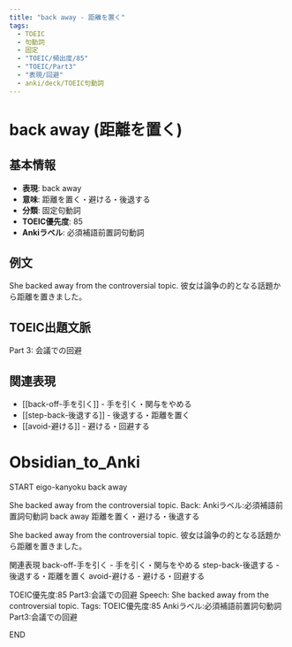 ```yaml
---
title: "back away - 距離を置く"
tags:
  - TOEIC
  - 句動詞
  - 固定
  - "TOEIC/頻出度/85"
  - "TOEIC/Part3"
  - "表現/回避"
  - anki/deck/TOEIC句動詞
---
```


# back away (距離を置く)

## 基本情報
- **表現**: back away
- **意味**: 距離を置く・避ける・後退する
- **分類**: 固定句動詞
- **TOEIC優先度**: 85
- **Ankiラベル**: 必須補語前置詞句動詞

## 例文
She backed away from the controversial topic.
彼女は論争の的となる話題から距離を置きました。

## TOEIC出題文脈
Part 3: 会議での回避

## 関連表現
- [[back-off-手を引く]] - 手を引く・関与をやめる
- [[step-back-後退する]] - 後退する・距離を置く
- [[avoid-避ける]] - 避ける・回避する

# Obsidian_to_Anki
START
eigo-kanyoku
back away

She backed away from the controversial topic.
Back: 
Ankiラベル:必須補語前置詞句動詞
back away
距離を置く・避ける・後退する

She backed away from the controversial topic.
彼女は論争の的となる話題から距離を置きました。

関連表現
back-off-手を引く - 手を引く・関与をやめる
step-back-後退する - 後退する・距離を置く
avoid-避ける - 避ける・回避する

TOEIC優先度:85
Part3:会議での回避
Speech: She backed away from the controversial topic.
Tags: TOEIC優先度:85 Ankiラベル:必須補語前置詞句動詞 Part3:会議での回避
<!--ID: 1751045361876-->
END
